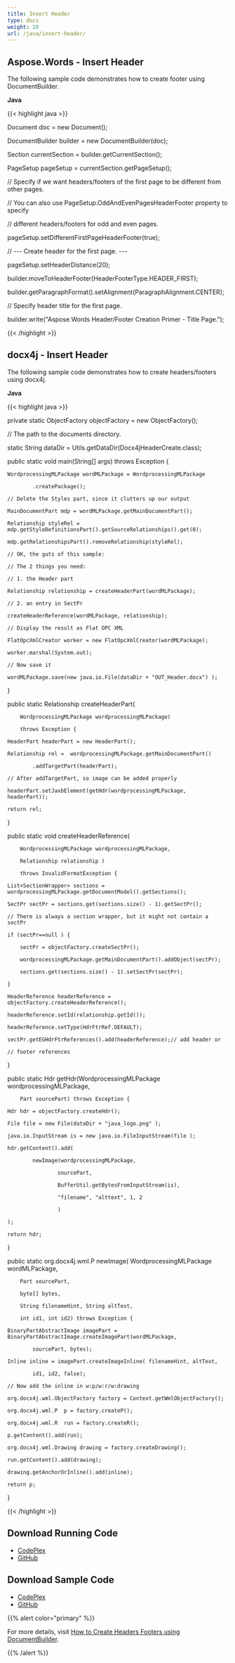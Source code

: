 ```yaml
---
title: Insert Header
type: docs
weight: 20
url: /java/insert-header/
---
```


## **Aspose.Words - Insert Header**
The following sample code demonstrates how to create footer using DocumentBuilder.

**Java**

{{< highlight java >}}

 Document doc = new Document();

DocumentBuilder builder = new DocumentBuilder(doc);

Section currentSection = builder.getCurrentSection();

PageSetup pageSetup = currentSection.getPageSetup();

// Specify if we want headers/footers of the first page to be different from other pages.

// You can also use PageSetup.OddAndEvenPagesHeaderFooter property to specify

// different headers/footers for odd and even pages.

pageSetup.setDifferentFirstPageHeaderFooter(true);

// --- Create header for the first page. ---

pageSetup.setHeaderDistance(20);

builder.moveToHeaderFooter(HeaderFooterType.HEADER_FIRST);

builder.getParagraphFormat().setAlignment(ParagraphAlignment.CENTER);

// Specify header title for the first page.

builder.write("Aspose.Words Header/Footer Creation Primer - Title Page.");


{{< /highlight >}}
## **docx4j - Insert Header**
The following sample code demonstrates how to create headers/footers using docx4j.

**Java**

{{< highlight java >}}

 private static ObjectFactory objectFactory = new ObjectFactory();

// The path to the documents directory.

static String dataDir = Utils.getDataDir(Docx4jHeaderCreate.class);

public static void main(String[] args) throws Exception {

	WordprocessingMLPackage wordMLPackage = WordprocessingMLPackage

			.createPackage();

	// Delete the Styles part, since it clutters up our output

	MainDocumentPart mdp = wordMLPackage.getMainDocumentPart();

	Relationship styleRel = mdp.getStyleDefinitionsPart().getSourceRelationships().get(0);

	mdp.getRelationshipsPart().removeRelationship(styleRel);

	// OK, the guts of this sample:

	// The 2 things you need:

	// 1. the Header part

	Relationship relationship = createHeaderPart(wordMLPackage);

	// 2. an entry in SectPr

	createHeaderReference(wordMLPackage, relationship);

	// Display the result as Flat OPC XML

	FlatOpcXmlCreator worker = new FlatOpcXmlCreator(wordMLPackage);

	worker.marshal(System.out);

	// Now save it

	wordMLPackage.save(new java.io.File(dataDir + "OUT_Header.docx") );

}

public static Relationship createHeaderPart(

		WordprocessingMLPackage wordprocessingMLPackage)

		throws Exception {

	HeaderPart headerPart = new HeaderPart();

	Relationship rel =  wordprocessingMLPackage.getMainDocumentPart()

			.addTargetPart(headerPart);

	// After addTargetPart, so image can be added properly

	headerPart.setJaxbElement(getHdr(wordprocessingMLPackage, headerPart));

	return rel;

}

public static void createHeaderReference(

		WordprocessingMLPackage wordprocessingMLPackage,

		Relationship relationship )

		throws InvalidFormatException {

	List<SectionWrapper> sections = wordprocessingMLPackage.getDocumentModel().getSections();

	SectPr sectPr = sections.get(sections.size() - 1).getSectPr();

	// There is always a section wrapper, but it might not contain a sectPr

	if (sectPr==null ) {

		sectPr = objectFactory.createSectPr();

		wordprocessingMLPackage.getMainDocumentPart().addObject(sectPr);

		sections.get(sections.size() - 1).setSectPr(sectPr);

	}

	HeaderReference headerReference = objectFactory.createHeaderReference();

	headerReference.setId(relationship.getId());

	headerReference.setType(HdrFtrRef.DEFAULT);

	sectPr.getEGHdrFtrReferences().add(headerReference);// add header or

	// footer references

}

public static Hdr getHdr(WordprocessingMLPackage wordprocessingMLPackage,

		Part sourcePart) throws Exception {

	Hdr hdr = objectFactory.createHdr();

	File file = new File(dataDir + "java_logo.png" );

	java.io.InputStream is = new java.io.FileInputStream(file );

	hdr.getContent().add(

			newImage(wordprocessingMLPackage,

					sourcePart,

					BufferUtil.getBytesFromInputStream(is),

					"filename", "alttext", 1, 2

					)

	);

	return hdr;

}

public static org.docx4j.wml.P newImage( WordprocessingMLPackage wordMLPackage,

		Part sourcePart,

		byte[] bytes,

		String filenameHint, String altText,

		int id1, int id2) throws Exception {

    BinaryPartAbstractImage imagePart = BinaryPartAbstractImage.createImagePart(wordMLPackage,

    		sourcePart, bytes);

    Inline inline = imagePart.createImageInline( filenameHint, altText,

			id1, id2, false);

    // Now add the inline in w:p/w:r/w:drawing

	org.docx4j.wml.ObjectFactory factory = Context.getWmlObjectFactory();

	org.docx4j.wml.P  p = factory.createP();

	org.docx4j.wml.R  run = factory.createR();

	p.getContent().add(run);

	org.docx4j.wml.Drawing drawing = factory.createDrawing();

	run.getContent().add(drawing);

	drawing.getAnchorOrInline().add(inline);

	return p;

}

{{< /highlight >}}
## **Download Running Code**
- [CodePlex](https://aspose-wordsjavadocx4j.codeplex.com/releases/view/618874)
- [GitHub](https://github.com/aspose-words/Aspose.Words-for-Java/releases/tag/Aspose.Words_Java_for_Docx4j-v1.0.0)
## **Download Sample Code**
- [CodePlex](https://aspose-wordsjavadocx4j.codeplex.com/SourceControl/latest#src/main/java/com/aspose/words/examples/featurescomparison/headerfooter/addheader/)
- [GitHub](https://github.com/aspose-words/Aspose.Words-for-Java/tree/master/Plugins/Aspose.Words-for-Java_for_Docx4j/src/main/java/com/aspose/words/examples/featurescomparison/headerfooter/addheader)

{{% alert color="primary" %}} 

For more details, visit [How to Create Headers Footers using DocumentBuilder](/words/java/working-with-headers-and-footers/#workingwithheadersandfooters-createheadersfootersusingdocumentbuilder).

{{% /alert %}}
